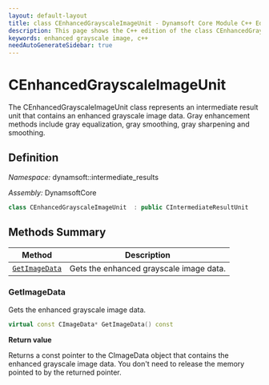 ```yaml
---
layout: default-layout
title: class CEnhancedGrayscaleImageUnit - Dynamsoft Core Module C++ Edition API Reference
description: This page shows the C++ edition of the class CEnhancedGrayscaleImageUnit in Dynamsoft Core Module.
keywords: enhanced grayscale image, c++
needAutoGenerateSidebar: true
---
```


# CEnhancedGrayscaleImageUnit

The CEnhancedGrayscaleImageUnit class represents an intermediate result unit that contains an enhanced grayscale image data. Gray enhancement methods include gray equalization, gray smoothing, gray sharpening and smoothing.

## Definition

*Namespace:* dynamsoft::intermediate_results

*Assembly:* DynamsoftCore

```cpp
class CEnhancedGrayscaleImageUnit  : public CIntermediateResultUnit
```

## Methods Summary

| Method               | Description |
|----------------------|-------------|
| [`GetImageData`](#getimagedata) | Gets the enhanced grayscale image data.|

### GetImageData

Gets the enhanced grayscale image data.

```cpp
virtual const CImageData* GetImageData() const
```

**Return value**

Returns a const pointer to the CImageData object that contains the enhanced grayscale image data. You don't need to release the memory pointed to by the returned pointer.
